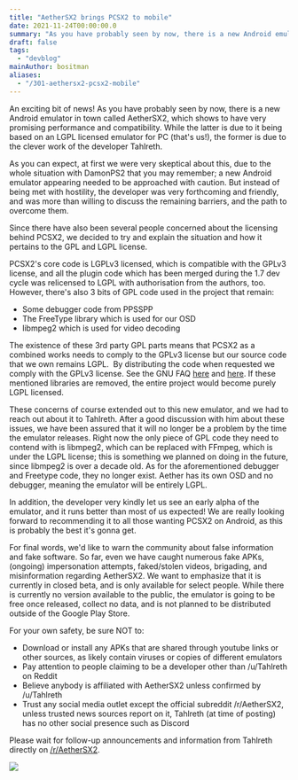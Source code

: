 ```yaml
---
title: "AetherSX2 brings PCSX2 to mobile"
date: 2021-11-24T00:00:00.0
summary: "As you have probably seen by now, there is a new Android emulator in town called AetherSX2, which shows to have very promising performance and compatibility"
draft: false
tags:
  - "devblog"
mainAuthor: bositman
aliases:
  - "/301-aethersx2-pcsx2-mobile"
---
```


An exciting bit of news! As you have probably seen by now, there is a new Android emulator in town called AetherSX2, which shows to have very promising performance and compatibility. While the latter is due to it being based on an LGPL licensed emulator for PC (that's us!), the former is due to the clever work of the developer Tahlreth.

As you can expect, at first we were very skeptical about this, due to the whole situation with DamonPS2 that you may remember; a new Android emulator appearing needed to be approached with caution. But instead of being met with hostility, the developer was very forthcoming and friendly, and was more than willing to discuss the remaining barriers, and the path to overcome them.

Since there have also been several people concerned about the licensing behind PCSX2, we decided to try and explain the situation and how it pertains to the GPL and LGPL license.

PCSX2's core code is LGPLv3 licensed, which is compatible with the GPLv3 license, and all the plugin code which has been merged during the 1.7 dev cycle was relicensed to LGPL with authorisation from the authors, too. However, there's also 3 bits of GPL code used in the project that remain:
- Some debugger code from PPSSPP
- The FreeType library which is used for our OSD
- libmpeg2 which is used for video decoding

The existence of these 3rd party GPL parts means that PCSX2 as a combined works needs to comply to the GPLv3 license but our source code that we own remains LGPL.&nbsp; By distributing the code when requested we comply with the GPLv3 license. See the GNU FAQ [here](https://www.gnu.org/licenses/gpl-faq.html.en#IfLibraryIsGPL) and [here](https://www.gnu.org/licenses/gpl-faq.html.en#AllCompatibility). If these mentioned libraries are removed, the entire project would become purely LGPL licensed.

These concerns of course extended out to this new emulator, and we had to reach out about it to Tahlreth. After a good discussion with him about these issues, we have been assured that it will no longer be a problem by the time the emulator releases. Right now the only piece of GPL code they need to contend with is libmpeg2, which can be replaced with FFmpeg, which is under the LGPL license; this is something we planned on doing in the future, since libmpeg2 is over a decade old. As for the aforementioned debugger and Freetype code, they no longer exist. Aether has its own OSD and no debugger, meaning the emulator will be entirely LGPL.

In addition, the developer very kindly let us see an early alpha of the emulator, and it runs better than most of us expected! We are really looking forward to recommending it to all those wanting PCSX2 on Android, as this is probably the best it's gonna get.

For final words, we'd like to warn the community about false information and fake software. So far, even we have caught numerous fake APKs, (ongoing) impersonation attempts, faked/stolen videos, brigading, and misinformation regarding AetherSX2. We want to emphasize that it is currently in closed beta, and is only available for select people. While there is currently no version available to the public, the emulator is going to be free once released, collect no data, and is not planned to be distributed outside of the Google Play Store.

For your own safety, be sure NOT to:

- Download or install any APKs that are shared through youtube links or other sources, as likely contain viruses or copies of different emulators
- Pay attention to people claiming to be a developer other than /u/Tahlreth on Reddit
- Believe anybody is affiliated with AetherSX2 unless confirmed by /u/Tahlreth
- Trust any social media outlet except the official subreddit /r/AetherSX2, unless trusted news sources report on it, Tahlreth (at time of posting) has no other social presence such as Discord

Please wait for follow-up announcements and information from Tahlreth directly on [/r/AetherSX2](https://www.reddit.com/r/AetherSX2/).

![](./AetherSX2sm.webp)

